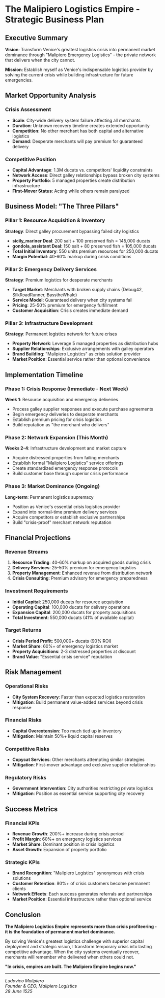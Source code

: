 # The Malipiero Logistics Empire - Strategic Business Plan

## Executive Summary

**Vision**: Transform Venice's greatest logistics crisis into permanent market dominance through "Malipiero Emergency Logistics" - the private network that delivers when the city cannot.

**Mission**: Establish myself as Venice's indispensable logistics provider by solving the current crisis while building infrastructure for future emergencies.

## Market Opportunity Analysis

### Crisis Assessment
- **Scale**: City-wide delivery system failure affecting all merchants
- **Duration**: Unknown recovery timeline creates extended opportunity
- **Competition**: No other merchant has both capital and alternative logistics
- **Demand**: Desperate merchants will pay premium for guaranteed delivery

### Competitive Position
- **Capital Advantage**: 1.3M ducats vs. competitors' liquidity constraints
- **Network Access**: Direct galley relationships bypass broken city systems
- **Property Portfolio**: 5 managed properties create distribution infrastructure
- **First-Mover Status**: Acting while others remain paralyzed

## Business Model: "The Three Pillars"

### Pillar 1: Resource Acquisition & Inventory
**Strategy**: Direct galley procurement bypassing failed city logistics
- **sicily_mariner Deal**: 200 salt + 100 preserved fish = 145,000 ducats
- **gondola_assistant Deal**: 150 salt + 80 preserved fish = 105,000 ducats
- **Total Initial Inventory**: 550 units premium resources for 250,000 ducats
- **Margin Potential**: 40-60% markup during crisis conditions

### Pillar 2: Emergency Delivery Services
**Strategy**: Premium logistics for desperate merchants
- **Target Market**: Merchants with broken supply chains (Debug42, SilkRoadRunner, BasstheWhale)
- **Service Model**: Guaranteed delivery when city systems fail
- **Pricing**: 25-50% premium for emergency fulfillment
- **Customer Acquisition**: Crisis creates immediate demand

### Pillar 3: Infrastructure Development
**Strategy**: Permanent logistics network for future crises
- **Property Network**: Leverage 5 managed properties as distribution hubs
- **Supplier Relationships**: Exclusive arrangements with galley operators
- **Brand Building**: "Malipiero Logistics" as crisis solution provider
- **Market Position**: Essential service rather than optional convenience

## Implementation Timeline

### Phase 1: Crisis Response (Immediate - Next Week)
**Week 1**: Resource acquisition and emergency deliveries
- Process galley supplier responses and execute purchase agreements
- Begin emergency deliveries to desperate merchants
- Establish premium pricing for crisis logistics
- Build reputation as "the merchant who delivers"

### Phase 2: Network Expansion (This Month)
**Weeks 2-4**: Infrastructure development and market capture
- Acquire distressed properties from failing merchants
- Establish formal "Malipiero Logistics" service offerings
- Create standardized emergency response protocols
- Build customer base through superior crisis performance

### Phase 3: Market Dominance (Ongoing)
**Long-term**: Permanent logistics supremacy
- Position as Venice's essential crisis logistics provider
- Expand into normal-time premium delivery services
- Acquire competitors or establish exclusive partnerships
- Build "crisis-proof" merchant network reputation

## Financial Projections

### Revenue Streams
1. **Resource Trading**: 40-60% markup on acquired goods during crisis
2. **Delivery Services**: 25-50% premium for emergency logistics
3. **Property Management**: Enhanced revenue from distribution network
4. **Crisis Consulting**: Premium advisory for emergency preparedness

### Investment Requirements
- **Initial Capital**: 250,000 ducats for resource acquisition
- **Operating Capital**: 100,000 ducats for delivery operations
- **Expansion Capital**: 200,000 ducats for property acquisitions
- **Total Investment**: 550,000 ducats (41% of available capital)

### Target Returns
- **Crisis Period Profit**: 500,000+ ducats (90% ROI)
- **Market Share**: 60%+ of emergency logistics market
- **Property Acquisitions**: 2-3 distressed properties at discount
- **Brand Value**: "Essential crisis service" reputation

## Risk Management

### Operational Risks
- **City System Recovery**: Faster than expected logistics restoration
- **Mitigation**: Build permanent value-added services beyond crisis response

### Financial Risks  
- **Capital Overextension**: Too much tied up in inventory
- **Mitigation**: Maintain 50%+ liquid capital reserves

### Competitive Risks
- **Copycat Services**: Other merchants attempting similar strategies
- **Mitigation**: First-mover advantage and exclusive supplier relationships

### Regulatory Risks
- **Government Intervention**: City authorities restricting private logistics
- **Mitigation**: Position as essential service supporting city recovery

## Success Metrics

### Financial KPIs
- **Revenue Growth**: 200%+ increase during crisis period
- **Profit Margin**: 60%+ on emergency logistics services
- **Market Share**: Dominant position in crisis logistics
- **Asset Growth**: Expansion of property portfolio

### Strategic KPIs
- **Brand Recognition**: "Malipiero Logistics" synonymous with crisis solutions
- **Customer Retention**: 80%+ of crisis customers become permanent clients
- **Network Effects**: Each success generates referrals and partnerships
- **Market Position**: Essential infrastructure rather than optional service

## Conclusion

**The Malipiero Logistics Empire represents more than crisis profiteering - it is the foundation of permanent market dominance.**

By solving Venice's greatest logistics challenge with superior capital deployment and strategic vision, I transform temporary crisis into lasting competitive advantage. When the city systems eventually recover, merchants will remember who delivered when others could not.

**"In crisis, empires are built. The Malipiero Empire begins now."**

---

*Ludovico Malipiero*  
*Founder & CEO, Malipiero Logistics*  
*28 June 1525*